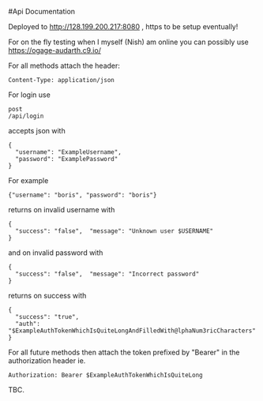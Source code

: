 #Api Documentation

Deployed to http://128.199.200.217:8080 , https to be setup eventually!

For on the fly testing when I myself (Nish) am online you can possibly use https://ogage-audarth.c9.io/


For all methods attach the header:

    Content-Type: application/json
    
For login use 

    post
    /api/login



accepts json with

    {
      "username": "ExampleUsername",
      "password": "ExamplePassword"
    }

For example

    {"username": "boris", "password": "boris"}

returns on invalid username with


    {
      "success": "false",  "message": "Unknown user $USERNAME"
    }

and on invalid password with

    {
      "success": "false",  "message": "Incorrect password"
    }
    

returns on success with


    {
      "success": "true",
      "auth": "$ExampleAuthTokenWhichIsQuiteLongAndFilledWith@lphaNum3ricCharacters"
    }


For all future methods then attach the token prefixed by "Bearer" in the authorization header ie.

    Authorization: Bearer $ExampleAuthTokenWhichIsQuiteLong




TBC.
